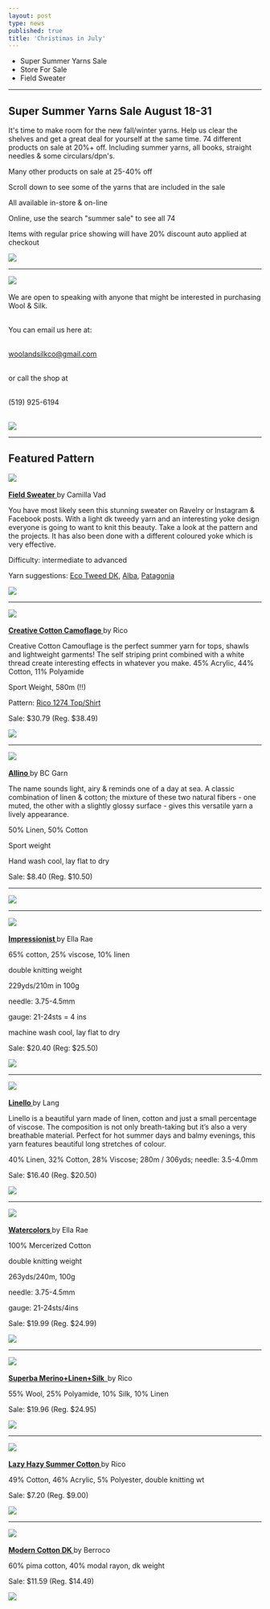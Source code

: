 ```yaml
---
layout: post
type: news
published: true
title: 'Christimas in July'
---
```


- Super Summer Yarns Sale
- Store For Sale
- Field Sweater

<hr />
<h2>Super Summer Yarns Sale August 18-31</h2>

<p>It's time to make room for the new fall/winter yarns. Help us clear the shelves and get a great deal for yourself at the same time. 74 different products on sale at 20%+ off. Including summer yarns, all books, straight needles & some circulars/dpn's.

Many other products on sale at 25-40% off

Scroll down to see some of the yarns that are included in the sale

All available in-store & on-line

Online, use the search "summer sale" to see all 74

Items with regular price showing will have 20% discount auto applied at checkout</p>

<a href="https://www.woolandsilkcoshop.com/search?q=summer+sale"><img src="/img/btn_summersale.jpg"></a>
<hr/>

 <p><a href="https://www.woolandsilkcoshop.com/products/eco-tweed-chunky"><img src="/img/for_sale.jpg"></a> <br /><br />
We are open to speaking with anyone that might be interested in purchasing Wool & Silk.<br /><br />

You can email us here at:<br /><br />

<a href="woolandsilkco@gmail.com">woolandsilkco@gmail.com</a><br /><br />

or call the shop at<br /><br />

(519) 925-6194<br /><br />
  
  <a href="https://www.woolandsilkcoshop.com/"><img src="/img/btn_wool_pink.jpg"></a> </p>

<hr />

<h2>Featured Pattern</h2>

 <p><a href="https://www.ravelry.com/patterns/library/field-sweater"><img src="/img/fieldsweater.jpg"> <br /><br />
 </a><a href="https://www.ravelry.com/patterns/library/field-sweater"><strong>Field Sweater </strong></a>by Camilla Vad
<p>You have most likely seen this stunning sweater on Ravelry or Instagram & Facebook posts. With a light dk tweedy yarn and an interesting yoke design everyone is going to want to knit this beauty. Take a look at the pattern and the projects. It has also been done with a different coloured yoke which is very effective.

Difficulty: intermediate to advanced

Yarn suggestions: <a href="https://www.woolandsilkcoshop.com/products/eco-tweed-dk">Eco Tweed DK</a>, <a href="https://www.woolandsilkcoshop.com/products/alba">Alba</a>, <a href="https://www.woolandsilkcoshop.com/products/patagonia">Patagonia</a></p>
    
 <a href="https://www.ravelry.com/patterns/library/field-sweater"><img src="/img/btn_fieldsweater.jpg"></a> <br />
<hr/>
 <p><a href="https://www.woolandsilkcoshop.com/products/creative-cotton-camouflage"><img src="/img/cottoncammo.jpg"> <br /><br />
 </a><a href="https://www.woolandsilkcoshop.com/products/creative-cotton-camouflage"><strong>Creative Cotton Camoflage </strong></a>by Rico
<p>Creative Cotton Camouflage is the perfect summer yarn for tops, shawls and lightweight garments! The self striping print combined with a white thread create interesting effects in whatever you make. 45% Acrylic, 44% Cotton, 11% Polyamide

Sport Weight, 580m (!!)

Pattern: <a href="https://www.woolandsilkcoshop.com/products/creative-cotton-camouflage">Rico 1274 Top/Shirt</a></p>
<p>Sale: $30.79 (Reg. $38.49)</p>
    
  <a href="https://www.woolandsilkcoshop.com/products/creative-cotton-camouflage"><img src="/img/btn_cottoncammo.jpg"></a> <br />
<hr/>
 <p><a href="https://www.woolandsilkcoshop.com/products/allino"><img src="/img/allino.jpg"> <br /><br />
 </a><a href="https://www.woolandsilkcoshop.com/products/allino"><strong>Allino </strong></a>by BC Garn
<p>The name sounds light, airy & reminds one of a day at sea. A classic combination of linen & cotton; the mixture of these two natural fibers - one muted, the other with a slightly glossy surface - gives this versatile yarn a lively appearance.

50% Linen, 50% Cotton

Sport weight

Hand wash cool, lay flat to dry

<p>Sale: $8.40 (Reg. $10.50)</p>
<hr>

    
  <a href="https://www.woolandsilkcoshop.com/products/allino"><img src="/img/btn_allino.jpg"></a> <br />
<hr/>
 <p><a href="https://www.woolandsilkcoshop.com/products/impressionist"><img src="/img/impressionist.jpg"> <br /><br />
 </a><a href="https://www.woolandsilkcoshop.com/products/impressionist"><strong>Impressionist </strong></a>by Ella Rae
<p>65% cotton, 25% viscose, 10% linen

double knitting weight

229yds/210m in 100g

needle: 3.75-4.5mm

gauge: 21-24sts = 4 ins

machine wash cool, lay flat to dry

<p>Sale: $20.40 (Reg: $25.50)</p>
    
  <a href="https://www.woolandsilkcoshop.com/products/impressionist"><img src="/img/btn_impressionist.jpg"></a> <br />

<hr/>
 <p><a href="https://www.woolandsilkcoshop.com/products/linello"><img src="/img/linello.jpg"> <br /><br />
 </a><a href="https://www.woolandsilkcoshop.com/products/linello"><strong>Linello </strong></a>by Lang
<p>Linello is a beautiful yarn made of linen, cotton and just a small percentage of viscose. The composition is not only breath-taking but it’s also a very breathable material. Perfect for hot summer days and balmy evenings, this yarn features beautiful long stretches of colour.

40% Linen, 32% Cotton, 28% Viscose; 280m / 306yds; needle: 3.5-4.0mm

<p>Sale: $16.40 (Reg. $20.50)</p>
    
 <a href="https://www.woolandsilkcoshop.com/products/linello"><img src="/img/btn_linello.jpg"></a> <br />
<hr/>
<p><a href="https://www.woolandsilkcoshop.com/products/watercolors"><img src="/img/watercolors.jpg"> <br /><br />
 </a><a href="https://www.woolandsilkcoshop.com/products/watercolors"><strong>Watercolors </strong></a>by Ella Rae
<p>100% Mercerized Cotton

double knitting weight

263yds/240m, 100g

needle: 3.75-4.5mm

gauge: 21-24sts/4ins
<p>Sale: $19.99 (Reg. $24.99)</p>
    
 <a href="https://www.woolandsilkcoshop.com/products/watercolors"><img src="/img/btn_watercolors.jpg"></a> <br />

<hr/>
<p><a href="https://www.woolandsilkcoshop.com/products/superba-merino-linen-silk-sock"><img src="/img/superba.jpg"> <br /><br />
 </a><a href="https://www.woolandsilkcoshop.com/products/superba-merino-linen-silk-sock"><strong>Superba Merino+Linen+Silk  </strong></a>by Rico
<p>55% Wool, 25% Polyamide, 10% Silk, 10% Linen
<p>Sale: $19.96 (Reg. $24.95)</p>
    
<a href="https://www.woolandsilkcoshop.com/products/superba-merino-linen-silk-sock"><img src="/img/btn_superba.jpg"></a> <br />
<hr/>
<p><a href="https://www.woolandsilkcoshop.com/products/creative-lazy-hazy-summer-cotton"><img src="/img/lazyhazy.jpg"> <br /><br />
 </a><a href="https://www.woolandsilkcoshop.com/products/creative-lazy-hazy-summer-cotton"><strong>Lazy Hazy Summer Cotton </strong></a>by Rico
<p>49% Cotton, 46% Acrylic, 5% Polyester, double knitting wt</p>

<p>Sale: $7.20 (Reg. $9.00)</p>
    
<a href="https://www.woolandsilkcoshop.com/products/creative-lazy-hazy-summer-cotton"><img src="/img/btn_lazyhazy.jpg"></a> <br />
<hr>
<p><a href="https://www.woolandsilkcoshop.com/products/modern-cotton-dk"><img src="/img/moderncotton.jpg"> <br /><br />
 </a><a href="https://www.woolandsilkcoshop.com/products/modern-cotton-dk"><strong>Modern Cotton DK </strong></a>by Berroco</p>
<p>60% pima cotton, 40% modal rayon, dk weight</p>
<p>Sale: $11.59 (Reg. $14.49)</p>
    
<a href="https://www.woolandsilkcoshop.com/products/modern-cotton-dk"><img src="/img/btn_moderncotton.jpg"></a> <br />


